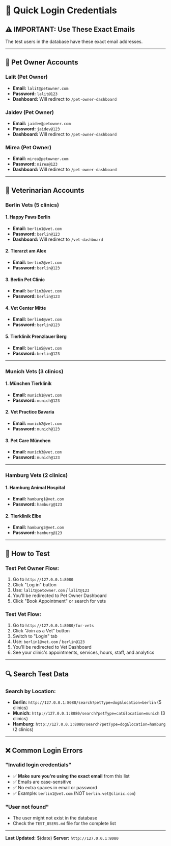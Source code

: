 # 🔑 Quick Login Credentials

## ⚠️ IMPORTANT: Use These Exact Emails

The test users in the database have these exact email addresses.

---

## 🐾 Pet Owner Accounts

### Lalit (Pet Owner)
- **Email:** `lalit@petowner.com`
- **Password:** `lalit@123`
- **Dashboard:** Will redirect to `/pet-owner-dashboard`

### Jaidev (Pet Owner)
- **Email:** `jaidev@petowner.com`
- **Password:** `jaidev@123`
- **Dashboard:** Will redirect to `/pet-owner-dashboard`

### Mirea (Pet Owner)
- **Email:** `mirea@petowner.com`
- **Password:** `mirea@123`
- **Dashboard:** Will redirect to `/pet-owner-dashboard`

---

## 🏥 Veterinarian Accounts

### Berlin Vets (5 clinics)

#### 1. Happy Paws Berlin
- **Email:** `berlin1@vet.com`
- **Password:** `berlin@123`
- **Dashboard:** Will redirect to `/vet-dashboard`

#### 2. Tierarzt am Alex
- **Email:** `berlin2@vet.com`
- **Password:** `berlin@123`

#### 3. Berlin Pet Clinic
- **Email:** `berlin3@vet.com`
- **Password:** `berlin@123`

#### 4. Vet Center Mitte
- **Email:** `berlin4@vet.com`
- **Password:** `berlin@123`

#### 5. Tierklinik Prenzlauer Berg
- **Email:** `berlin5@vet.com`
- **Password:** `berlin@123`

---

### Munich Vets (3 clinics)

#### 1. München Tierklinik
- **Email:** `munich1@vet.com`
- **Password:** `munich@123`

#### 2. Vet Practice Bavaria
- **Email:** `munich2@vet.com`
- **Password:** `munich@123`

#### 3. Pet Care München
- **Email:** `munich3@vet.com`
- **Password:** `munich@123`

---

### Hamburg Vets (2 clinics)

#### 1. Hamburg Animal Hospital
- **Email:** `hamburg1@vet.com`
- **Password:** `hamburg@123`

#### 2. Tierklinik Elbe
- **Email:** `hamburg2@vet.com`
- **Password:** `hamburg@123`

---

## 🎯 How to Test

### Test Pet Owner Flow:
1. Go to `http://127.0.0.1:8080`
2. Click "Log in" button
3. Use: `lalit@petowner.com` / `lalit@123`
4. You'll be redirected to Pet Owner Dashboard
5. Click "Book Appointment" or search for vets

### Test Vet Flow:
1. Go to `http://127.0.0.1:8080/for-vets`
2. Click "Join as a Vet" button
3. Switch to "Login" tab
4. Use: `berlin1@vet.com` / `berlin@123`
5. You'll be redirected to Vet Dashboard
6. See your clinic's appointments, services, hours, staff, and analytics

---

## 🔍 Search Test Data

### Search by Location:
- **Berlin:** `http://127.0.0.1:8080/search?petType=dog&location=berlin` (5 clinics)
- **Munich:** `http://127.0.0.1:8080/search?petType=cat&location=munich` (3 clinics)
- **Hamburg:** `http://127.0.0.1:8080/search?petType=dog&location=hamburg` (2 clinics)

---

## ❌ Common Login Errors

### "Invalid login credentials"
- ✅ **Make sure you're using the exact email** from this list
- ✅ Emails are case-sensitive
- ✅ No extra spaces in email or password
- ✅ Example: `berlin1@vet.com` (NOT `berlin.vet@clinic.com`)

### "User not found"
- The user might not exist in the database
- Check the `TEST_USERS.md` file for the complete list

---

**Last Updated:** $(date)
**Server:** `http://127.0.0.1:8080`




